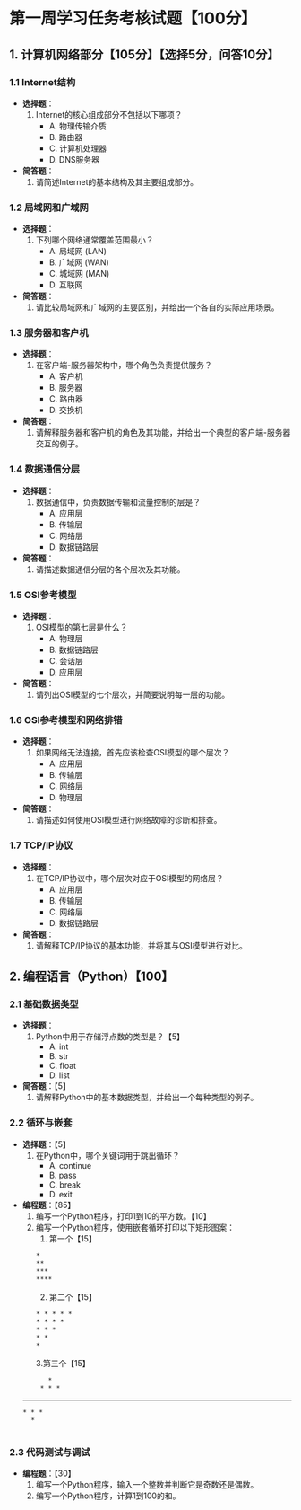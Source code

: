# 第一周学习任务考核试题【100分】

## 1. 计算机网络部分【105分】【选择5分，问答10分】

### 1.1 Internet结构
- **选择题**：
  1. Internet的核心组成部分不包括以下哪项？
     - A. 物理传输介质
     - B. 路由器
     - C. 计算机处理器
     - D. DNS服务器
- **简答题**：
  1. 请简述Internet的基本结构及其主要组成部分。

### 1.2 局域网和广域网
- **选择题**：
  1. 下列哪个网络通常覆盖范围最小？
     - A. 局域网 (LAN)
     - B. 广域网 (WAN)
     - C. 城域网 (MAN)
     - D. 互联网
- **简答题**：
  1. 请比较局域网和广域网的主要区别，并给出一个各自的实际应用场景。

### 1.3 服务器和客户机
- **选择题**：
  1. 在客户端-服务器架构中，哪个角色负责提供服务？
     - A. 客户机
     - B. 服务器
     - C. 路由器
     - D. 交换机
- **简答题**：
  1. 请解释服务器和客户机的角色及其功能，并给出一个典型的客户端-服务器交互的例子。

### 1.4 数据通信分层
- **选择题**：
  1. 数据通信中，负责数据传输和流量控制的层是？
     - A. 应用层
     - B. 传输层
     - C. 网络层
     - D. 数据链路层
- **简答题**：
  1. 请描述数据通信分层的各个层次及其功能。

### 1.5 OSI参考模型
- **选择题**：
  1. OSI模型的第七层是什么？
     - A. 物理层
     - B. 数据链路层
     - C. 会话层
     - D. 应用层
- **简答题**：
  1. 请列出OSI模型的七个层次，并简要说明每一层的功能。

### 1.6 OSI参考模型和网络排错
- **选择题**：
  1. 如果网络无法连接，首先应该检查OSI模型的哪个层次？
     - A. 应用层
     - B. 传输层
     - C. 网络层
     - D. 物理层
- **简答题**：
  1. 请描述如何使用OSI模型进行网络故障的诊断和排查。

### 1.7 TCP/IP协议
- **选择题**：
  1. 在TCP/IP协议中，哪个层次对应于OSI模型的网络层？
     - A. 应用层
     - B. 传输层
     - C. 网络层
     - D. 数据链路层
- **简答题**：
  1. 请解释TCP/IP协议的基本功能，并将其与OSI模型进行对比。

## 2. 编程语言（Python）【100】

### 2.1 基础数据类型
- **选择题**：
  1. Python中用于存储浮点数的类型是？【5】
     - A. int
     - B. str
     - C. float
     - D. list
- **简答题**：【5】
  1. 请解释Python中的基本数据类型，并给出一个每种类型的例子。

### 2.2 循环与嵌套
- **选择题**：【5】
  1. 在Python中，哪个关键词用于跳出循环？
     - A. continue
     - B. pass
     - C. break
     - D. exit
- **编程题**：【85】
  1. 编写一个Python程序，打印1到10的平方数。【10】
  2. 编写一个Python程序，使用嵌套循环打印以下矩形图案：
     1. 第一个【15】
     ```
     *
     **
     ***
     ****
     ```
     2. 第二个【15】
     ```
     * * * * *
     * * * *
     * * *
     * *
     *
     ```
     3.第三个【15】
     ```
        *
      * * *
    * * * * *
      * * *
        *
     ```

### 2.3 代码测试与调试
- **编程题**：【30】
  1. 编写一个Python程序，输入一个整数并判断它是奇数还是偶数。
  2. 编写一个Python程序，计算1到100的和。
